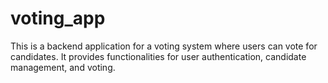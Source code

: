 # voting_app
This is a backend application for a voting system where users can vote for candidates. It provides functionalities for user authentication, candidate management, and voting.
